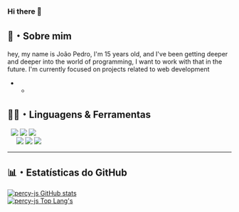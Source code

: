 ### Hi there 👋

## 📜・Sobre mim
hey, my name is João Pedro, I'm 15 years old, and I've been getting deeper and deeper into the world of programming, I want to work with that in the future. I'm currently focused on projects related to web development

* *
## 👨‍💻・Linguagens & Ferramentas
<p>
    &nbsp
    <img src="https://img.shields.io/badge/-JavaScript-000?logo=javascript&labelColor=yellow&color=yellow&logoColor=white" />
    <img src="https://img.shields.io/badge/-HTML-000?logo=html5&labelColor=orange&color=orange&logoColor=white" />
    <img src="https://img.shields.io/badge/-CSS-000?logo=css3&labelColor=blueviolet&color=blueviolet&logoColor=white" />
    <br>&nbsp &nbsp&nbsp
    <img src="https://img.shields.io/badge/-GitHub-000?logo=github&labelColor=white&color=white&logoColor=000" />
    <img src="https://img.shields.io/badge/-Git-000?logo=git&labelColor=white&color=white&logoColor=orange" />
    <img src="https://img.shields.io/badge/-Visual Studio%20Code-000?logo=visualstudiocode&labelColor=white&color=white&logoColor=0071db" />
</p>

* *** **
## 📊・Estatísticas do GitHub
[![percy-js GitHub stats](https://github-readme-stats.vercel.app/api?username=bluee-js&show_icons=true&count_private=true&locale=pt-br&include_all_commits=true&theme=github_dark&hide_border=true)](https://github.com/percy-js)
<br />
[![percy-js Top Lang's](https://github-readme-stats.vercel.app/api/top-langs/?username=percy-js&layout=compact&locale=pt-br&show_icons=true&theme=github_dark&hide_border=true)](https://github.com/percy-js)
